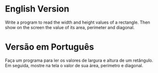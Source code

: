 # English Version
Write a program to read the width and height values ​​of a rectangle. Then show on the screen the value of its area, perimeter and diagonal.

# Versão em Português
Faça um programa para ler os valores de largura e altura de um retângulo. Em seguida, mostre na tela o valor de sua área, perímetro e diagonal.